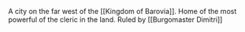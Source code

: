A city on the far west of the [[Kingdom of Barovia]]. Home of the most powerful of the cleric in the land. Ruled by [[Burgomaster Dimitri]]